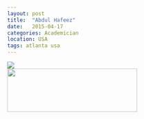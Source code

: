```yaml
---
layout: post
title:  "Abdul Hafeez"
date:   2015-04-17 
categories: Academician
location: USA
tags: atlanta usa
---
```


<div class="post-image post-image--split">
    <a href="#">
        <img src="http://mined-gatech.github.io/images/MINEDlogo.png" style="width: inherit"/>
    </a>
    <!-- regular html comment  <p class="post-image-caption">Using a little bit of markup, you can add beautiful captions to your totally beautiful pictures. Amazing.</p> -->
</div>

<div class="post-image post-image--split">
    <a href="#">
        <img src="http://mined-gatech.github.io/images/matINlogo.png" height="100" width="300"/>
    </a>
    <!--
    <a href="#">
        <img src="http://placehold.it/435x500" />
    </a> 
    <p class="post-image-caption">
    	<span class="post-image-caption-left">
    		Expanding on this, you can show two images side-by-side
    	</span>
    	<span class="post-image-caption-right">
    		And even define separate captions for each.
    	</span>
    </p>-->
    
</div>
